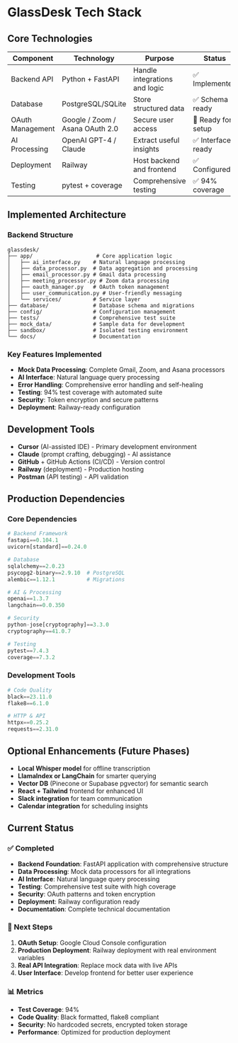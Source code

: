 
# GlassDesk Tech Stack

## Core Technologies

| Component        | Technology     | Purpose                          | Status |
|------------------|----------------|----------------------------------|---------|
| Backend API      | Python + FastAPI | Handle integrations and logic | ✅ Implemented |
| Database         | PostgreSQL/SQLite | Store structured data         | ✅ Schema ready |
| OAuth Management | Google / Zoom / Asana OAuth 2.0 | Secure user access | 🔄 Ready for setup |
| AI Processing    | OpenAI GPT-4 / Claude | Extract useful insights      | ✅ Interface ready |
| Deployment       | Railway | Host backend and frontend     | ✅ Configured |
| Testing          | pytest + coverage | Comprehensive testing | ✅ 94% coverage |

## Implemented Architecture

### Backend Structure
```
glassdesk/
├── app/                    # Core application logic
│   ├── ai_interface.py    # Natural language processing
│   ├── data_processor.py  # Data aggregation and processing
│   ├── email_processor.py # Gmail data processing
│   ├── meeting_processor.py # Zoom data processing
│   ├── oauth_manager.py   # OAuth token management
│   ├── user_communication.py # User-friendly messaging
│   └── services/          # Service layer
├── database/              # Database schema and migrations
├── config/                # Configuration management
├── tests/                 # Comprehensive test suite
├── mock_data/             # Sample data for development
├── sandbox/               # Isolated testing environment
└── docs/                  # Documentation
```

### Key Features Implemented
- **Mock Data Processing**: Complete Gmail, Zoom, and Asana processors
- **AI Interface**: Natural language query processing
- **Error Handling**: Comprehensive error handling and self-healing
- **Testing**: 94% test coverage with automated suite
- **Security**: Token encryption and secure patterns
- **Deployment**: Railway-ready configuration

## Development Tools

- **Cursor** (AI-assisted IDE) - Primary development environment
- **Claude** (prompt crafting, debugging) - AI assistance
- **GitHub** + GitHub Actions (CI/CD) - Version control
- **Railway** (deployment) - Production hosting
- **Postman** (API testing) - API validation

## Production Dependencies

### Core Dependencies
```python
# Backend Framework
fastapi==0.104.1
uvicorn[standard]==0.24.0

# Database
sqlalchemy==2.0.23
psycopg2-binary==2.9.10  # PostgreSQL
alembic==1.12.1          # Migrations

# AI & Processing
openai==1.3.7
langchain==0.0.350

# Security
python-jose[cryptography]==3.3.0
cryptography==41.0.7

# Testing
pytest==7.4.3
coverage==7.3.2
```

### Development Tools
```python
# Code Quality
black==23.11.0
flake8==6.1.0

# HTTP & API
httpx==0.25.2
requests==2.31.0
```

## Optional Enhancements (Future Phases)

- **Local Whisper model** for offline transcription
- **LlamaIndex or LangChain** for smarter querying
- **Vector DB** (Pinecone or Supabase pgvector) for semantic search
- **React + Tailwind** frontend for enhanced UI
- **Slack integration** for team communication
- **Calendar integration** for scheduling insights

## Current Status

### ✅ Completed
- **Backend Foundation**: FastAPI application with comprehensive structure
- **Data Processing**: Mock data processors for all integrations
- **AI Interface**: Natural language query processing
- **Testing**: Comprehensive test suite with high coverage
- **Security**: OAuth patterns and token encryption
- **Deployment**: Railway configuration ready
- **Documentation**: Complete technical documentation

### 🔄 Next Steps
1. **OAuth Setup**: Google Cloud Console configuration
2. **Production Deployment**: Railway deployment with real environment variables
3. **Real API Integration**: Replace mock data with live APIs
4. **User Interface**: Develop frontend for better user experience

### 📊 Metrics
- **Test Coverage**: 94%
- **Code Quality**: Black formatted, flake8 compliant
- **Security**: No hardcoded secrets, encrypted token storage
- **Performance**: Optimized for production deployment
